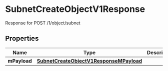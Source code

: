 

# SubnetCreateObjectV1Response

Response for POST /1/object/subnet

## Properties

| Name | Type | Description | Notes |
|------------ | ------------- | ------------- | -------------|
|**mPayload** | [**SubnetCreateObjectV1ResponseMPayload**](SubnetCreateObjectV1ResponseMPayload.md) |  |  |



